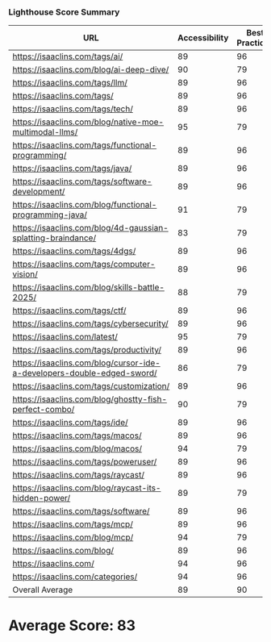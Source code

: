 ### Lighthouse Score Summary
| URL | Accessibility | Best Practices | Performance | SEO |
|-----|---------------|----------------|-------------|-----|
| https://isaaclins.com/tags/ai/ | 89 | 96 | 61 | 90 |
| https://isaaclins.com/blog/ai-deep-dive/ | 90 | 79 | 59 | 100 |
| https://isaaclins.com/tags/llm/ | 89 | 96 | 62 | 90 |
| https://isaaclins.com/tags/ | 89 | 96 | 62 | 90 |
| https://isaaclins.com/tags/tech/ | 89 | 96 | 62 | 90 |
| https://isaaclins.com/blog/native-moe-multimodal-llms/ | 95 | 79 | 61 | 100 |
| https://isaaclins.com/tags/functional-programming/ | 89 | 96 | 62 | 90 |
| https://isaaclins.com/tags/java/ | 89 | 96 | 62 | 90 |
| https://isaaclins.com/tags/software-development/ | 89 | 96 | 62 | 90 |
| https://isaaclins.com/blog/functional-programming-java/ | 91 | 79 | 61 | 100 |
| https://isaaclins.com/blog/4d-gaussian-splatting-braindance/ | 83 | 79 | 54 | 100 |
| https://isaaclins.com/tags/4dgs/ | 89 | 96 | 62 | 90 |
| https://isaaclins.com/tags/computer-vision/ | 89 | 96 | 62 | 90 |
| https://isaaclins.com/blog/skills-battle-2025/ | 88 | 79 | 53 | 100 |
| https://isaaclins.com/tags/ctf/ | 89 | 96 | 62 | 90 |
| https://isaaclins.com/tags/cybersecurity/ | 89 | 96 | 62 | 90 |
| https://isaaclins.com/latest/ | 95 | 79 | 61 | 100 |
| https://isaaclins.com/tags/productivity/ | 89 | 96 | 62 | 90 |
| https://isaaclins.com/blog/cursor-ide-a-developers-double-edged-sword/ | 86 | 79 | 62 | 100 |
| https://isaaclins.com/tags/customization/ | 89 | 96 | 62 | 90 |
| https://isaaclins.com/blog/ghostty-fish-perfect-combo/ | 90 | 79 | 55 | 100 |
| https://isaaclins.com/tags/ide/ | 89 | 96 | 62 | 90 |
| https://isaaclins.com/tags/macos/ | 89 | 96 | 62 | 90 |
| https://isaaclins.com/blog/macos/ | 94 | 79 | 62 | 100 |
| https://isaaclins.com/tags/poweruser/ | 89 | 96 | 62 | 90 |
| https://isaaclins.com/tags/raycast/ | 89 | 96 | 62 | 90 |
| https://isaaclins.com/blog/raycast-its-hidden-power/ | 89 | 79 | 55 | 100 |
| https://isaaclins.com/tags/software/ | 89 | 96 | 62 | 90 |
| https://isaaclins.com/tags/mcp/ | 89 | 96 | 62 | 90 |
| https://isaaclins.com/blog/mcp/ | 94 | 79 | 62 | 100 |
| https://isaaclins.com/blog/ | 89 | 96 | 62 | 90 |
| https://isaaclins.com/ | 94 | 96 | 62 | 80 |
| https://isaaclins.com/categories/ | 94 | 96 | 62 | 90 |
| Overall Average | 89 | 90 | 60 | 93 |

# Average Score: 83
